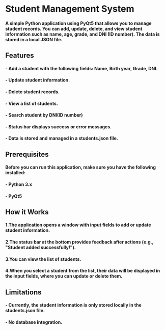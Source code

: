 #   Student Management System

####    A simple Python application using PyQt5 that allows you to manage student records. You can add, update, delete, and view student information such as name, age, grade, and DNI (ID number). The data is stored in a local JSON file.

##   Features
####    - Add a student with the following fields: Name, Birth year, Grade, DNI.
####    - Update student information.
####    - Delete student records.
####    - View a list of students.
####    - Search student by DNI(ID number)
####    - Status bar displays success or error messages.
####    - Data is stored and managed in a students.json file.

##   Prerequisites
####    Before you can run this application, make sure you have the following installed:
####    - Python 3.x
####    - PyQt5

## How it Works
#### 1.The application opens a window with input fields to add or update student information.
#### 2.The status bar at the bottom provides feedback after actions (e.g., "Student added successfully!").
#### 3.You can view the list of students.
#### 4.When you select a student from the list, their data will be displayed in the input fields, where you can update or delete them.

## Limitations
#### - Currently, the student information is only stored locally in the students.json file.
#### - No database integration.